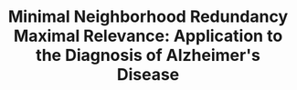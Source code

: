 ---
id:             2015-mnrmr
title:          "Minimal Neighborhood Redundancy Maximal Relevance: Application to the Diagnosis of Alzheimer's Disease"
authors:        <b>Pedro Morgado</b> and Margarida Silveira
venue:          Neurocomputing, Vol. 155, pp. 295-308, May, 2015.
year:           "2015"
thumbnail:      assets/publications/2015-mnrmr/thumbnail.jpg
links:
    pdf:        assets/publications/2015-mnrmr/paper.pdf
    bibtex:     assets/publications/2015-mnrmr/ref.txt
other_venues:
    - title:    "Efficient Selection of Non-redundant Features for the Diagnosis of Alzheimer's Disease"
      venue:    International Symposium on Biomedical Imaging (ISBI), San Francisco, CA, 2013.
      links:
        pdf:        assets/publications/2013-mnrmr-isbi/paper.pdf
        bibtex:     assets/publications/2013-mnrmr-isbi/ref.txt
        poster:     assets/publications/2013-mnrmr-isbi/poster.pdf
---